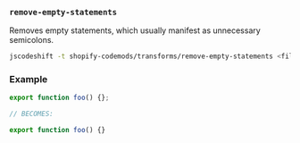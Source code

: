 ### `remove-empty-statements`

Removes empty statements, which usually manifest as unnecessary semicolons.

```sh
jscodeshift -t shopify-codemods/transforms/remove-empty-statements <file>
```

### Example

```js
export function foo() {};

// BECOMES:

export function foo() {}
```

